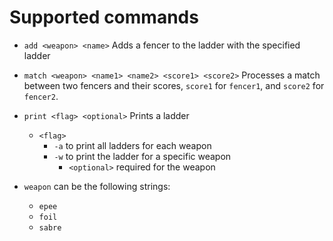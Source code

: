# Supported commands
* `add <weapon> <name>` Adds a fencer to the ladder with the specified ladder
* `match <weapon> <name1> <name2> <score1> <score2>` Processes a match between two fencers and their scores, `score1` for `fencer1`, and `score2` for `fencer2`.
* `print <flag> <optional>` Prints a ladder
    * `<flag>`
        * `-a` to print all ladders for each weapon
        * `-w` to print the ladder for a specific weapon
            * `<optional>` required for the weapon

* `weapon` can be the following strings:
    * `epee`
    * `foil`
    * `sabre`